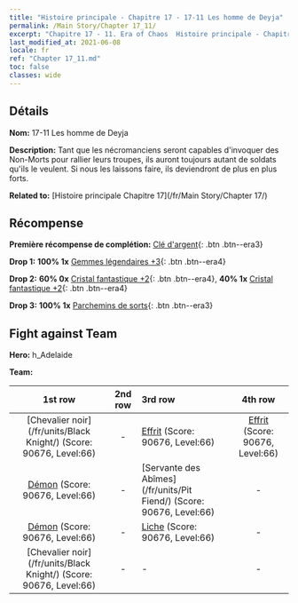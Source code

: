 ```yaml
---
title: "Histoire principale - Chapitre 17 - 17-11 Les homme de Deyja"
permalink: /Main Story/Chapter 17_11/
excerpt: "Chapitre 17 - 11. Era of Chaos  Histoire principale - Chapitre 17_11. 17-11 Les homme de Deyja"
last_modified_at: 2021-06-08
locale: fr
ref: "Chapter 17_11.md"
toc: false
classes: wide
---
```


## Détails

 **Nom:** 17-11 Les homme de Deyja

 **Description:** Tant que les nécromanciens seront capables d'invoquer des Non-Morts pour rallier leurs troupes, ils auront toujours autant de soldats qu'ils le veulent. Si nous les laissons faire, ils deviendront de plus en plus forts.

 **Related to:** [Histoire principale Chapitre 17](/fr/Main Story/Chapter 17/)

## Récompense

 **Première récompense de complétion:** [Clé d'argent](/ItemsFR/con_693/){: .btn .btn--era3}

 **Drop 1:** **100% 1x** [Gemmes légendaires +3](/ItemsFR/mat_58/){: .btn .btn--era4}

 **Drop 2:** **60% 0x** [Cristal fantastique +2](/ItemsFR/mat_52/){: .btn .btn--era4}, **40% 1x** [Cristal fantastique +2](/ItemsFR/mat_52/){: .btn .btn--era4}

 **Drop 3:** **100% 1x** [Parchemins de sorts](/ItemsFR/con_694/){: .btn .btn--era3}


## Fight against Team
 **Hero:** h_Adelaide

 **Team:**


  | 1st row | 2nd row | 3rd row | 4th row |
  |:----:|:----:|:----|:----:|
  | [Chevalier noir](/fr/units/Black Knight/) (Score: 90676, Level:66)  | - | [Effrit](/fr/units/Efreeti/) (Score: 90676, Level:66)  | [Effrit](/fr/units/Efreeti/) (Score: 90676, Level:66)  |
  | [Démon](/fr/units/Demon/) (Score: 90676, Level:66)  | - | [Servante des Abîmes](/fr/units/Pit Fiend/) (Score: 90676, Level:66)  | - |
  | [Démon](/fr/units/Demon/) (Score: 90676, Level:66)  | - | [Liche](/fr/units/Lich/) (Score: 90676, Level:66)  | - |
  | [Chevalier noir](/fr/units/Black Knight/) (Score: 90676, Level:66)  | - | - | - |


